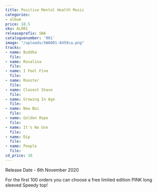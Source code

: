 ```yaml
---
title: Positive Mental Health Music
categories:
- album
price: 18.5
sku: AL001
releaseprefix: SWA
cataloguenumber: '001'
image: "/uploads/SWA001-8459ca.png"
tracks:
- name: Buddha
  file: 
- name: Rosalina
  file: 
- name: I Feel Fine
  file: 
- name: Rooster
  file: 
- name: Closest Shave
  file: 
- name: Growing In Age
  file: 
- name: New Boi
  file: 
- name: Golden Rope
  file: 
- name: It's No Use
  file: 
- name: Dip
  file: 
- name: People
  file: 
cd_price: 10
---
```


Release Date - 6th November 2020

For the first 100 orders you can choose a free limited edition PINK long sleeved Speedy top!